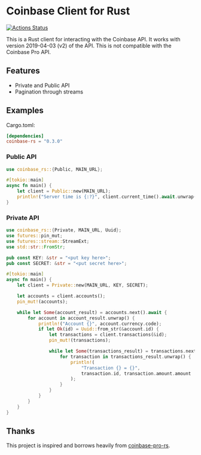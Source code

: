 # Coinbase Client for Rust

[![Actions Status](https://github.com/j16r/coinbase-rs/workflows/Rust/badge.svg)](https://github.com/j16r/coinbase-rs/actions)

This is a Rust client for interacting with the Coinbase API. It
works with version 2019-04-03 (v2) of the API. This is not compatible with the
Coinbase Pro API.

## Features

- Private and Public API
- Pagination through streams

## Examples

Cargo.toml:

```toml
[dependencies]
coinbase-rs = "0.3.0"
```

### Public API

```rust
use coinbase_rs::{Public, MAIN_URL};

#[tokio::main]
async fn main() {
    let client = Public::new(MAIN_URL);
    println!("Server time is {:?}", client.current_time().await.unwrap());
}
```

### Private API

```rust
use coinbase_rs::{Private, MAIN_URL, Uuid};
use futures::pin_mut;
use futures::stream::StreamExt;
use std::str::FromStr;

pub const KEY: &str = "<put key here>";
pub const SECRET: &str = "<put secret here>";

#[tokio::main]
async fn main() {
    let client = Private::new(MAIN_URL, KEY, SECRET);

    let accounts = client.accounts();
    pin_mut!(accounts);

    while let Some(account_result) = accounts.next().await {
        for account in account_result.unwrap() {
            println!("Account {}", account.currency.code);
            if let Ok(id) = Uuid::from_str(&account.id) {
                let transactions = client.transactions(&id);
                pin_mut!(transactions);

                while let Some(transactions_result) = transactions.next().await {
                    for transaction in transactions_result.unwrap() {
                        println!(
                            "Transaction {} = {}",
                            transaction.id, transaction.amount.amount
                        );
                    }
                }
            }
        }
    }
}
```

## Thanks

This project is inspired and borrows heavily from
[coinbase-pro-rs](https://github.com/inv2004/coinbase-pro-rs).
